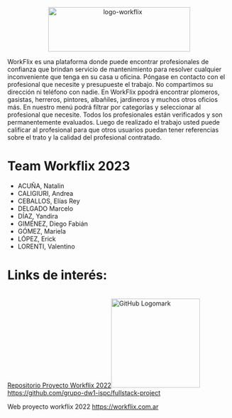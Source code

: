 <p align="center">
 <a href="https://ibb.co/0tpbGxN"><img src="https://i.ibb.co/xHKT7Nv/logo-workflix.png" alt="logo-workflix" border="0" width="320" height="100"></a>
</p>

<p>WorkFlix es una plataforma donde puede encontrar profesionales  de confianza que brindan servicio de mantenimiento para resolver cualquier inconveniente que tenga en su casa u oficina. Póngase en contacto con el profesional que necesite y presupueste el trabajo. No compartimos su dirección ni teléfono con nadie. En WorkFlix ppodrá encontrar plomeros, gasistas, herreros, pintores, albañiles, jardineros y muchos otros oficios más. En nuestro menú podrá filtrar por categorías y seleccionar al profesional que necesite. Todos los profesionales están verificados y son permanentemente evaluados. Luego de realizado el trabajo usted puede calificar al profesional para que otros usuarios puedan tener referencias sobre el trato y la calidad del profesional contratado.</p>

# Team Workflix 2023

- ACUÑA, Natalin
- CALIGIURI, Andrea
- CEBALLOS, Elías Rey
- DELGADO Marcelo
- DÍAZ, Yandira
- GIMÉNEZ, Diego Fabián
- GÓMEZ, Mariela
- LÓPEZ, Erick
- LORENTI, Valentino 

# Links de interés:
<a href="https://github.com/grupo-dw1-ispc/fullstack-project"><br/>Repositorio Proyecto Workflix 2022<img width="200" height="200" alt="GitHub Logomark" class="height-auto" src="https://github.githubassets.com/images/modules/logos_page/GitHub-Mark.png">https://github.com/grupo-dw1-ispc/fullstack-project</a>

Web proyecto workflix 2022
https://workflix.com.ar
